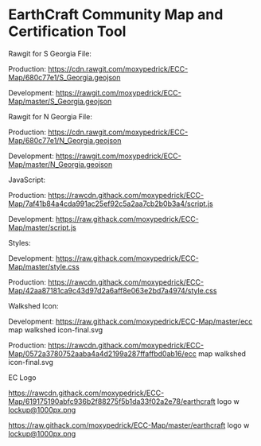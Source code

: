 # EarthCraft Community Map and Certification Tool

Rawgit for S Georgia File: 

Production: https://cdn.rawgit.com/moxypedrick/ECC-Map/680c77e1/S_Georgia.geojson

Development: https://rawgit.com/moxypedrick/ECC-Map/master/S_Georgia.geojson

Rawgit for N Georgia File: 

Production: https://cdn.rawgit.com/moxypedrick/ECC-Map/680c77e1/N_Georgia.geojson

Development: https://rawgit.com/moxypedrick/ECC-Map/master/N_Georgia.geojson

JavaScript: 

Production: https://rawcdn.githack.com/moxypedrick/ECC-Map/7af41b84a4cda991ac25ef92c5a2aa7cb2b0b3a4/script.js

Development: https://raw.githack.com/moxypedrick/ECC-Map/master/script.js

Styles:

Development: https://raw.githack.com/moxypedrick/ECC-Map/master/style.css

Production: https://rawcdn.githack.com/moxypedrick/ECC-Map/42aa87181ca9c43d97d2a6aff8e063e2bd7a4974/style.css

Walkshed Icon: 

Development: https://raw.githack.com/moxypedrick/ECC-Map/master/ecc map walkshed icon-final.svg

Production: https://rawcdn.githack.com/moxypedrick/ECC-Map/0572a3780752aaba4a4d2199a287ffaffbd0ab16/ecc map walkshed icon-final.svg

EC Logo

https://rawcdn.githack.com/moxypedrick/ECC-Map/619175190abfc936b2f88275f5b1da33f02a2e78/earthcraft logo w lockup@1000px.png

https://raw.githack.com/moxypedrick/ECC-Map/master/earthcraft logo w lockup@1000px.png
